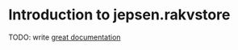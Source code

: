 # Introduction to jepsen.rakvstore

TODO: write [great documentation](https://jacobian.org/writing/what-to-write/)
